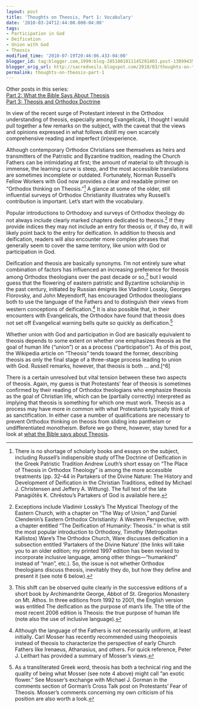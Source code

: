 ```yaml
---
layout: post
title: 'Thoughts on Theosis, Part 1: Vocabulary'
date: '2010-03-24T12:44:00.000-04:00'
tags:
- Participation in God
- Deification
- Union with God
- Theosis
modified_time: '2010-07-19T20:46:06.433-04:00'
blogger_id: tag:blogger.com,1999:blog-2851801011145291403.post-130994353600786269
blogger_orig_url: http://sacredveils.blogspot.com/2010/03/thoughts-on-theosis-part-1-jargon.html
permalink: thoughts-on-theosis-part-1
---
```


Other posts in this series:  
[Part 2: What the Bible Says About Theosis](/thoughts-on-theosis-part-2)  
[Part 3: Theosis and Orthodox Doctrine](/thoughts-on-theosis-part-3)

In view of the recent surge of Protestant interest in the Orthodox understanding of theosis, especially among Evangelicals, I thought I would pull together a few remarks on the subject, with the caveat that the views and opinions expressed in what follows distill my own scarcely comprehensive reading and imperfect (in)experience.

Although contemporary Orthodox Christians see themselves as heirs and transmitters of the Patristic and Byzantine tradition, reading the Church Fathers can be intimidating at first; the amount of material to sift through is immense, the learning curve is steep, and the most accessible translations are sometimes incomplete or outdated. Fortunately, Norman Russell’s Fellow Workers with God now provides a clear and readable primer on “Orthodox thinking on Theosis.”[^1] A glance at some of the older, still influential surveys of Orthodox Christianity illustrates why Russell’s contribution is important. Let’s start with the vocabulary.

Popular introductions to Orthodoxy and surveys of Orthodox theology do not always include clearly marked chapters dedicated to theosis.[^2] If they provide indices they may not include an entry for theosis or, if they do, it will likely point back to the entry for deification. In addition to theosis and deification, readers will also encounter more complex phrases that generally seem to cover the same territory, like union with God or participation in God.

Deification and theosis are basically synonyms. I’m not entirely sure what combination of factors has influenced an increasing preference for theosis among Orthodox theologians over the past decade or so,[^3] but I would guess that the flowering of eastern patristic and Byzantine scholarship in the past century, initiated by Russian émigrés like Vladimir Lossky, Georges Florovsky, and John Meyendorff, has encouraged Orthodox theologians both to use the language of the Fathers and to distinguish their views from western conceptions of deification.[^4] It is also possible that, in their encounters with Evangelicals, the Orthodox have found that theosis does not set off Evangelical warning bells quite so quickly as deification.[^5]

<!--excerpt.start-->Whether union with God and participation in God are basically equivalent to theosis depends to some extent on whether one emphasizes theosis as the goal of human life (“union”) or as a process (“participation”).<!--excerpt.end--> As of this post, the Wikipedia article on “Theosis” tends toward the former, describing theosis as only the final stage of a three-stage process leading to union with God. Russell remarks, however, that theosis is both … and.[^6]

There is a certain unresolved but vital tension between these two aspects of theosis. Again, my guess is that Protestants’ fear of theosis is sometimes confirmed by their reading of Orthodox theologians who emphasize theosis as the goal of Christian life, which can be (partially correctly) interpreted as implying that theosis is something for which one must work. Theosis as a process may have more in common with what Protestants typically think of as sanctification. In either case a number of qualifications are necessary to prevent Orthodox thinking on theosis from sliding into pantheism or undifferentiated monotheism. Before we go there, however, stay tuned for a look at [what the Bible says about Theosis](/thoughts-on-theosis-part-2).

[^1]: There is no shortage of scholarly books and essays on the subject, including Russell’s indispensible study ofThe Doctrine of Deification in the Greek Patristic Tradition Andrew Louth’s short essay on “The Place of Theosis in Orthodox Theology” is among the more accessible treatments (pp. 32–44 in Partakers of the Divine Nature: The History and Development of Deification in the Christian Traditions, edited by Michael J. Christensen and Jeffery A. Wittung). The full text of the late Panagiōtēs K. Chrēstou’s Partakers of God is available here.

[^2]: Exceptions include Vladimir Lossky’s The Mystical Theology of the Eastern Church, with a chapter on “The Way of Union,” and Daniel Clendenin’s Eastern Orthodox Christianity: A Western Perspective, with a chapter entitled “The Deification of Humanity: Theosis.” In what is still the most popular introduction to Orthodoxy, Timothy (Metropolitan Kallistos) Ware’s The Orthodox Church, Ware discusses deification in a subsection entitled ‘Partakers of the Divine Nature’ (the links will take you to an older edition; my printed 1997 edition has been revised to incorporate inclusive language, among other things—“humankind” instead of “man”, etc.). So, the issue is not whether Orthodox theologians discuss theosis, inevitably they do, but how they define and present it (see note 6 below). 

[^3]: This shift can be observed quite clearly in the successive editions of a short book by Archimandrite George, Abbot of St. Gregorios Monastery on Mt. Athos. In three editions from 1992 to 2001, the English version was entitled The deification as the purpose of man’s life. The title of the most recent 2006 edition is Theosis: the true purpose of human life (note also the use of inclusive language).

[^4]: Although the language of the Fathers is not necessarily uniform, at least initially. Carl Mosser has recently recommended using theopoiesis instead of theosis to characterize the perspective of early Church Fathers like Irenaeus, Athanasius, and others. For quick reference, Peter J. Leithart has provided a summary of Mosser’s views. 

[^5]: As a transliterated Greek word, theosis has both a technical ring and the quality of being what Mosser (see note 4 above) might call “an exotic flower.” See Mosser’s exchange with Michael J. Gorman in the comments section of Gorman’s Cross Talk post on Protestants’ Fear of Theosis. Mosser’s comments concerning my own criticism of his position are also worth a look.

[^6]: In his introduction to Fellow Workers with God Russell quotes four contemporary Orthodox theologians, each of whom offers a different perspective on deification or theosis (pp. 19–21). These four perspectives can be classified according to two distinct emphases. Russell harmonizes these emphases in his description of theosis as “both the goal of the divine economy and the process by which the economy is worked out in the believer” (p. 21).